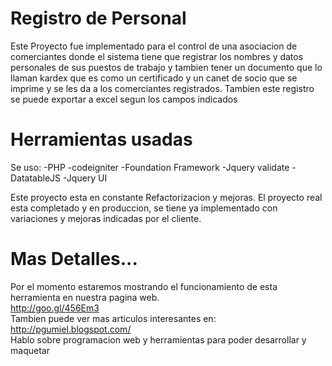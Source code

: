 Registro de Personal
===============

Este Proyecto fue implementado para el control de una asociacion de comerciantes donde el sistema tiene que registrar los nombres y datos personales de sus puestos de trabajo y tambien tener un documento que lo llaman kardex que es como un certificado y un canet de socio que se imprime y se les da a los comerciantes registrados.
Tambien este registro se puede exportar a excel segun los campos indicados

Herramientas usadas
===================
Se uso: 
-PHP
-codeigniter
-Foundation Framework
-Jquery validate
-DatatableJS
-Jquery UI

Este proyecto esta en constante Refactorizacion y mejoras. El proyecto real esta completado y en produccion, se tiene ya implementado con variaciones y mejoras indicadas por el cliente.

Mas Detalles...
===================
Por el momento estaremos mostrando el funcionamiento de esta herramienta en nuestra pagina web.<br>
http://goo.gl/456Em3<br>
Tambien puede ver mas articulos interesantes en:<br>
http://pgumiel.blogspot.com/<br>
Hablo sobre programacion web y herramientas para poder desarrollar y maquetar<br>

